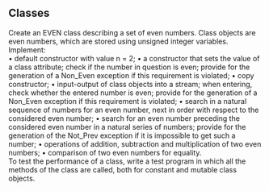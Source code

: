 
## Classes

Create an EVEN class describing a set of even numbers. Class objects are even numbers, which are stored using unsigned integer variables.<br>
Implement:<br>
• default constructor with value n = 2;
• a constructor that sets the value of a class attribute; check if the number in question is even; provide for the generation of a Non_Even exception if this requirement is violated;
• copy constructor;
• input-output of class objects into a stream; when entering, check whether the entered number is even; provide for the generation of a Non_Even exception if this requirement is violated;
• search in a natural sequence of numbers for an even number, next in order with respect to the considered even number;
• search for an even number preceding the considered even number in a natural series of numbers; provide for the generation of the Not_Prev exception if it is impossible to get such a number;
• operations of addition, subtraction and multiplication of two even numbers;
• comparison of two even numbers for equality.
<br>
To test the performance of a class, write a test program in which all the methods of the class are called, both for constant and mutable class objects.